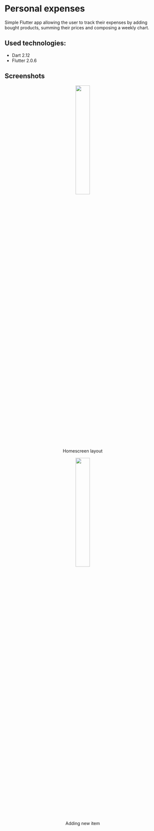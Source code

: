 # Personal expenses
Simple Flutter app allowing the user to track their expenses by adding bought products, summing their prices and composing a weekly chart.

## Used technologies:
* Dart 2.12
* Flutter 2.0.6

## Screenshots

<p align=center>
  <img src="https://user-images.githubusercontent.com/60301726/118376123-60602d80-b5c6-11eb-8332-4261b5d5233a.png" width=30% height=30%>
  <br/>
  Homescreen layout
</p>


<p align=center>
  <img src="https://user-images.githubusercontent.com/60301726/118376125-60f8c400-b5c6-11eb-8491-729b3870a128.png" width=30% height=30%>
  <br/>
  Adding new item
</p>

